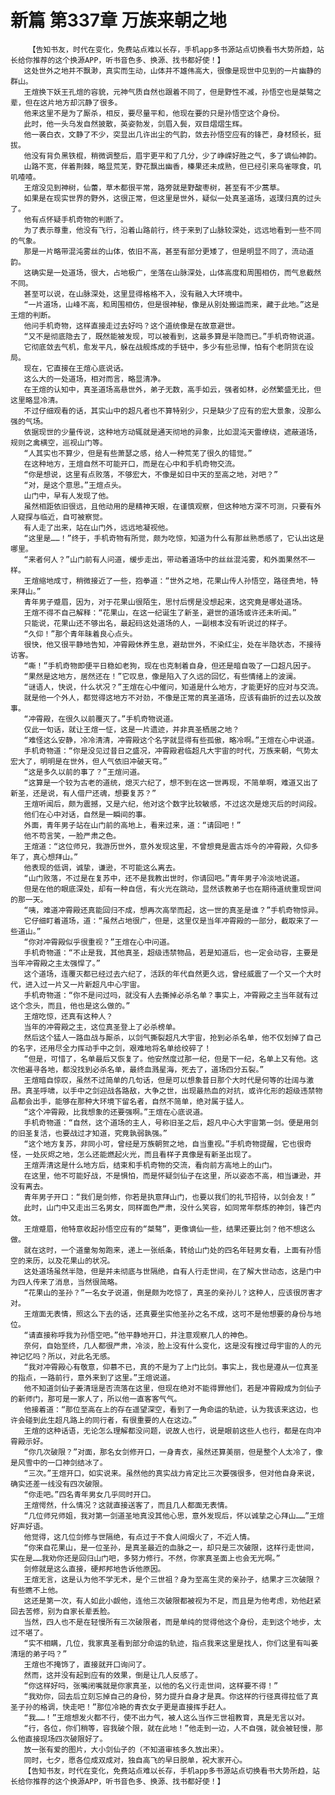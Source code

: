 # 新篇 第337章 万族来朝之地
        【告知书友，时代在变化，免费站点难以长存，手机app多书源站点切换看书大势所趋，站长给你推荐的这个换源APP，听书音色多、换源、找书都好使！】
       这处世外之地并不飘渺，真实而生动，山体并不雄伟高大，很像是现世中见到的一片幽静的群山。
       王煊换下妖王孔煊的容貌，元神气质自然也跟着不同了，但是野性不减，孙悟空也是桀骜之辈，但在这片地方却沉静了很多。
       他来这里不是为了厮杀，相反，要尽量平和，他现在要的只是孙悟空这个身份。
       此时，他一头乌发自然披散，英姿勃发，剑眉入鬓，双目熠熠生辉。
       他一袭白衣，文静了不少，突显出几许出尘的气韵，敛去孙悟空应有的锋芒，身材颀长，挺拔。
       他没有背负黑铁棍，稍微调整后，眉宇更平和了几分，少了峥嵘好胜之气，多了谪仙神韵。
       山路不宽，伴着荆棘，略显荒芜，野花飘出幽香，榛果还未成熟，但已经引来鸟雀啄食，叽叽喳喳。
       王煊没见到神树，仙蕾，草木都很平常，路旁就是野酸枣树，甚至有不少蒿草。
       如果是在现实世界的野外，这很正常，但这里是世外，疑似一处真圣道场，返璞归真的过头了。
       他有点怀疑手机奇物的判断了。
       为了表示尊重，他没有飞行，沿着山路前行，终于来到了山脉较深处，远远地看到一些不同的气象。
       那是一片略带混沌雾丝的山体，依旧不高，甚至有部分更矮了，但是明显不同了，流动道韵。
       这确实是一处道场，很大，占地极广，坐落在山脉深处，山体高度和周围相仿，而气息截然不同。
       甚至可以说，在山脉深处，这里显得格格不入，没有融入大环境中。
       “一片道场，山峰不高，和周围相仿，但是很神秘，像是从别处搬运而来，藏于此地。”这是王煊的判断。
       他问手机奇物，这样直接走过去好吗？这个道统像是在故意避世。
       “又不是彻底隐去了，既然能被发现，可以被看到，这最多算是半隐而已。”手机奇物说道。
       它彻底敛去气机，愈发平凡，躲在战舰炼成的手链中，多少有些忌惮，怕有个老阴货在设局。
       现在，它直接在王煊心底说话。
       这么大的一处道场，相对而言，略显清净。
       在王煊的认知中，真圣道场高悬世外，弟子无数，高手如云，强者如林，必然繁盛无比，但这里略显冷清。
       不过仔细观看的话，其实山中的超凡者也不算特别少，只是缺少了应有的宏大景象，没那么强的气场。
       依据现世的少量传说，这种地方动辄就是通天彻地的异象，比如混沌天雷缭绕，遮蔽道场，规则之禽横空，巡视山门等。
       “人其实也不算少，但是有些萧瑟之感，给人一种荒芜了很久的错觉。”
       在这种地方，王煊自然不可能开口，而是在心中和手机奇物交流。
       “你是想说，这里有点败落，不够宏大，不像是如日中天的至高之地，对吧？”
       “对，是这个意思。”王煊点头。
       山门中，早有人发现了他。
       虽然相距依旧很远，且他动用的是精神天眼，在谨慎观察，但这种地方深不可测，只要有外人窥探与临近，自可被察觉。
       有人走了出来，站在山门外，远远地凝视他。
       “这里是……！”终于，手机奇物有所觉，颇为吃惊，知道为什么有那丝熟悉感了，它认出这是哪里。
       “来者何人？”山门前有人问道，缓步走出，带动着道场中的丝丝混沌雾，和外面果然不一样。
       王煊缩地成寸，稍微接近了一些，抱拳道：“世外之地，花果山传人孙悟空，路径贵地，特来拜山。”
       青年男子蹙眉，因为，对于花果山很陌生，思忖后愣是没想起来，这究竟是哪处道场。
       王煊不得不自己解释：“花果山，在这一纪诞生了新圣，避世的道场或许还未听闻。”
       只能说，花果山还不够出名，最起码这处道场的人，一副根本没有听说过的样子。
       “久仰！”那个青年昧着良心点头。
       很快，他又很平静地告知，冲霄殿休养生息，避劫世外，不染红尘，处在半隐状态，不接待访客。
       “嘶！”手机奇物即便平日稳如老狗，现在也克制着自身，但还是暗自吸了一口超凡因子。
       “果然是这地方，居然还在！”它叹息，像是陷入了久远的回忆，有些情绪上的波澜。
       “谜语人，快说，什么状况？”王煊在心中催问，知道是什么地方，才能更好的应对与交流。
       就是他一个外人，都觉得这地方不对劲，不像是正常的真圣道场，应该有曲折的过去以及故事。
       “冲霄殿，在很久以前覆灭了。”手机奇物说道。
       仅此一句话，就让王煊一怔，这是一片遗迹，并非真圣栖居之地？
       “难怪这么安静，冷冷清清，冲霄殿这个名字就显得有些孤傲，略冷啊。”王煊在心中说道。
       手机奇物道：“你是没见过昔日之盛况，冲霄殿君临超凡大宇宙的时代，万族来朝，气势太宏大了，明明是在世外，但人气依旧冲破天穹。”
       “这是多久以前的事了？”王煊问道。
       “这算是一个较为古老的道统，熄灭六纪了，想不到在这一世再现，不简单啊，难道又出了新圣，还是说，有人借尸还魂，想要复苏？”
       王煊听闻后，颇为震撼，又是六纪，他对这个数字比较敏感，不过这次是熄灭后的时间段。
       他们在心中对话，自然是一瞬间的事。
       外面，青年男子站在山门前的高地上，看来过来，道：“请回吧！”
       他不苟言笑，一脸严肃之色。
       王煊道：“这位师兄，我游历世外，意外发现这里，不曾想竟是震古烁今的冲霄殿，久仰多年了，真心想拜山。”
       他表现的低调，诚挚，谦逊，不可能这么离去。
       “山门败落，不过是在复苏中，还不是我教出世时，你请回吧。”青年男子冷淡地说道。
       但是在他的眼底深处，却有一种自信，有火光在跳动，显然该教弟子也在期待道统重现世间的那一天。
       “咦，难道冲霄殿还真能回归不成，想再次高举而起，这一世的真圣是谁？”手机奇物惊异。
       它仔细盯着道场，道：“虽然占地很广，但是，这里仅是当年冲霄殿的一部分，截取来了一些道山。”
       “你对冲霄殿似乎很重视？”王煊在心中问道。
       手机奇物道：“不止是我，其他真圣，超级违禁物品，若是知道后，也一定会动容，主要是当年冲霄殿之主太强悍了。”
       这个道场，连覆灭都已经过去六纪了，活跃的年代自然更久远，曾经威震了一个又一个大时代，进入过一片又一片新超凡中心宇宙。
       手机奇物道：“你不是问过吗，就没有人去撕掉必杀名单？事实上，冲霄殿之主当年就有过这个念头，而且，他也是这么做的。”
       王煊吃惊，还真有这种人？
       当年的冲霄殿之主，这位真圣登上了必杀榜单。
       然后这个猛人一路血战与厮杀，以剑气撕裂超凡大宇宙，抢到必杀名单，他不仅划掉了自己的名字，还用尽全力挥动手中之剑，艰难地将名单给绞碎了！
       “但是，可惜了，名单最后又恢复了。他安然度过那一纪，但是下一纪，名单上又有他。这次他遍寻各地，都没找到必杀名单，最终血溅星海，死去了，道场四分五裂。”
       王煊暗自惊叹，虽然不过简单的几句话，但是可以想象昔日那个大时代是何等的壮阔与激昂。真圣呼啸，以手中之剑迎战各路敌，大争之世，出现最热血的对抗，或许化形的超级违禁物品都会出手，能够在那种大环境下留名者，自然不简单，绝对属于猛人。
       “这个冲霄殿，比我想象的还要强啊。”王煊在心底说道。
       手机奇物道：“自然，这个道场的主人，号称旧圣之后，超凡中心大宇宙第一剑。便是用剑的旧圣复活，也要战过才知道，究竟孰弱孰强。”
       “这个地方复苏，非同小可，曾经是万族朝贺之地，自当重视。”手机奇物提醒，它也很奇怪，一处灰烬之地，怎么还能燃起火光，而且看样子真像是有新圣出现了。
       王煊弄清这是什么地方后，结束和手机奇物的交流，看向前方高地上的山门。
       在这里，他不可能好战，不是惧怕，而是怀疑剑仙子在这里，所以姿态不高，相当谦逊，并没有离去。
       青年男子开口：“我们是剑修，你若是执意拜山门，也要以我们的礼节招待，以剑会友！”
       此时，山门中又走出三名男女，同样面色严肃，没什么笑容，如同常年祭炼的神剑，锋芒内敛。
       王煊蹙眉，他特意收起孙悟空应有的“桀骜”，更像谪仙一些，结果还要比剑？他不想这么做。
       就在这时，一个道童匆匆跑来，递上一张纸条，转给山门处的四名年轻男女看，上面有孙悟空的来历，以及花果山的状况。
       这处道场虽然半隐，但是并未彻底与世隔绝，自有人行走世间，在了解大世动态，这是门中为四人传来了消息，当然很简略。
       “花果山的圣孙？”一名女子说道，倒是颇为吃惊了，真圣的亲孙儿？这种人，应该很厉害才对。
       王煊面无表情，照这么下去的话，还真要坐实他圣孙之名不成，这可不是他想要的身份与地位。
       “请直接称呼我为孙悟空吧。”他平静地开口，并注意观察几人的神色。
       奈何，自始至终，几人都很严肃，冷淡，脸上没有什么变化，这是没有搜过母宇宙的人的元神记忆吗？所以，对此名无感。
       “我对冲霄殿心有敬意，仰慕不已，真的不是为了上门比剑。事实上，我也是遵从一位真圣的指点，一路前行，意外来到了这里。”王煊说道。
       他不知道剑仙子姜清瑶是否流落在这里，但现在绝对不能得罪他们，若是冲霄殿成为剑仙子的新师门，那可是一家人了，所以他一直客客气气。
       他接着道：“那位至高在上的存在遥望深空，看到了一角命运的轨迹，认为我该来这边，也许会碰到此生超凡路上的同行者，有很重要的人在这边。”
       王煊的这种话语，无论怎么理解都没问题，说故人也行，说是眼前这些人也行，都是在向冲霄殿示好。
       “你几次破限？”对面，那名女剑修开口，一身青衣，虽然还算美丽，但是整个人太冷了，像是风雪中的一口神剑结冰了。
       “三次。”王煊开口，如实说来。虽然他的真实战力肯定比三次要强很多，但对他自身来说，确实还差一线没有四次破限。
       “你走吧。”四名青年男女几乎同时开口。
       王煊愕然，什么情况？这就直接送客了，而且几人都面无表情。
       “几位师兄师姐，我对第一剑道圣地真没其他心思，意外发现后，怀以诚挚之心拜山……”王煊好声好语。
       他觉得，这几位剑修与世隔绝，有点过于不食人间烟火了，不近人情。
       “你来自花果山，是一位圣孙，是真圣最近的血脉之一，却只是三次破限，这样行走世间，实在是……我劝你还是回归山门吧，多努力修行。不然，你家真圣面上也会无光啊。”
       剑修就是这么直接，硬邦邦地告诉他原因。
       王煊无言，这是认为他不学无术，是个三世祖？身为至高生灵的亲孙子，结果才三次破限？有些瞧不上他。
       这还是第一次，有人如此小觑他，连他三次破限都被视为不足，而且是为他考虑，劝他赶紧回去苦修，别为自家长辈丢脸。
       当然，四人也不是在轻慢所有三次破限者，而是单纯的觉得他这个身份，走到这个地步，太过不堪了。
       “实不相瞒，几位，我家真圣看到部分命运的轨迹，指点我来这里是找人，你们这里有叫姜清瑶的弟子吗？”
       王煊也不掩饰了，直接就开口询问了。
       然而，这并没有起到应有的效果，倒是让几人反感了。
       “你这样好吗，张嘴闭嘴就是你家真圣，以他的名义行走世间，这样要不得！”
       “我劝你，回去后立刻忘掉自己的身份，努力提升自身才是真。你这样的行径真得拉低了真圣子孙的格调，快走吧！”那位冷艳的青衣女子更是直接挥手赶人。
       “我……！”王煊想发火都不行，使不出力气，被人这么当作三世祖教育，真是无言以对。
       “行，各位，你们稍等，容我破个限，就在此地！”他走到一边，人不自强，就会被轻慢，那么他直接现场四次破限好了。
       放一张有爱的图片，大小剑仙子的（不知道审核多久放出来）。
       同时，七夕，愿各位成双成对，独自高飞的早日脱单，祝大家开心。
       【告知书友，时代在变化，免费站点难以长存，手机app多书源站点切换看书大势所趋，站长给你推荐的这个换源APP，听书音色多、换源、找书都好使！】